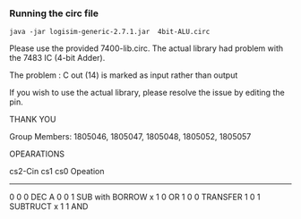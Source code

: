 ### Running the circ file
```shell
java -jar logisim-generic-2.7.1.jar  4bit-ALU.circ
```

Please use the provided 7400-lib.circ. The actual library had problem with the 
7483 IC (4-bit Adder).

The problem : C out (14) is marked as input rather than output

If you wish to use the actual library, please resolve the issue by editing the pin.

THANK YOU

Group Members:
	1805046, 1805047, 1805048, 1805052, 1805057


OPEARATIONS

cs2-Cin	cs1	cs0	Opeation
------- ------- ------- ----------------
0	0	0	DEC A
0	0	1	SUB with BORROW
x	1	0	OR
1	0	0	TRANSFER
1	0	1	SUBTRUCT
x	1	1	AND